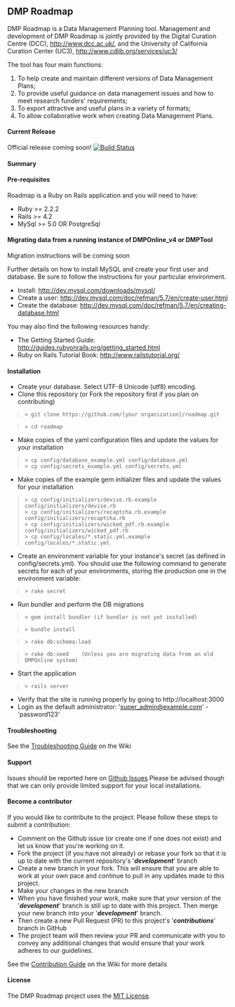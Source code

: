 ## DMP Roadmap

DMP Roadmap is a Data Management Planning tool. Management and development of DMP Roadmap is jointly provided by the Digital Curation Centre (DCC), http://www.dcc.ac.uk/, and the University of California Curation Center (UC3), http://www.cdlib.org/services/uc3/

The tool has four main functions:  

1. To help create and maintain different versions of Data Management Plans;  
2. To provide useful guidance on data management issues and how to meet research funders' requirements;  
3. To export attractive and useful plans in a variety of formats;  
4. To allow collaborative work when creating Data Management Plans.  

#### Current Release
Official release coming soon!
[![Build Status](https://travis-ci.org/DMPRoadmap/roadmap.svg)](https://travis-ci.org/DMPRoadmap/roadmap)

#### Summary

#### Pre-requisites
Roadmap is a Ruby on Rails application and you will need to have: 
* Ruby >= 2.2.2
* Rails >= 4.2
* MySql >= 5.0 OR PostgreSql

#### Migrating data from a running instance of DMPOnline_v4 or DMPTool
Migration instructions will be coming soon

Further details on how to install MySQL and create your first user and database. Be sure to follow the instructions for your particular environment. 
* Install: http://dev.mysql.com/downloads/mysql/
* Create a user: http://dev.mysql.com/doc/refman/5.7/en/create-user.html
* Create the database: http://dev.mysql.com/doc/refman/5.7/en/creating-database.html

You may also find the following resources handy:

* The Getting Started Guide: http://guides.rubyonrails.org/getting_started.html
* Ruby on Rails Tutorial Book: http://www.railstutorial.org/

#### Installation
* Create your database. Select UTF-8 Unicode (utf8) encoding.
* Clone this repository (or Fork the repository first if you plan on contributing)

>     > git clone https://github.com/[your organization]/roadmap.git

>     > cd roadmap

* Make copies of the yaml configuration files and update the values for your installation

>     > cp config/database_example.yml config/database.yml
>     > cp config/secrets_example.yml config/secrets.yml

* Make copies of the example gem initializer files and update the values for your installation

>     > cp config/initializers/devise.rb.example config/initializers/devise.rb
>     > cp config/initializers/recaptcha.rb.example config/initializers/recaptcha.rb
>     > cp config/initializers/wicked_pdf.rb.example config/initializers/wicked_pdf.rb
>     > cp config/locales/*.static.yml.example config/locales/*.static.yml

* Create an environment variable for your instance's secret (as defined in config/secrets.yml). You should use the following command to generate secrets for each of your environments, storing the production one in the environment variable:

>     > rake secret

* Run bundler and perform the DB migrations

>     > gem install bundler (if bundler is not yet installed)

>     > bundle install

>     > rake db:schema:load

>     > rake db:seed    (Unless you are migrating data from an old DMPOnline system)

* Start the application

>     > rails server

* Verify that the site is running properly by going to http://localhost:3000
* Login as the default administrator: 'super_admin@example.com' - 'password123'

#### Troubleshooting
See the [Troubleshooting Guide](https://github.com/DMPRoadmap/roadmap/wiki/Troubleshooting) on the Wiki

#### Support
Issues should be reported here on [Github Issues](https://github.com/DMPRoadmap/roadmap/issues)
Please be advised though that we can only provide limited support for your local installations.

#### Become a contributor
If you would like to contribute to the project. Please follow these steps to submit a contribution:
* Comment on the Github issue (or create one if one does not exist) and let us know that you're working on it.
* Fork the project (if you have not already) or rebase your fork so that it is up to date with the current repository's '_**development**_' branch
* Create a new branch in your fork. This will ensure that you are able to work at your own pace and continue to pull in any updates made to this project.
* Make your changes in the new branch
* When you have finished your work, make sure that your version of the '_**development**_' branch is still up to date with this project. Then merge your new branch into your '_**development**_' branch.
* Then create a new Pull Request (PR) to this project's '_**contributions**_' branch in GitHub 
* The project team will then review your PR and communicate with you to convey any additional changes that would ensure that your work adheres to our guidelines.

See the [Contribution Guide](https://github.com/DMPRoadmap/roadmap/wiki/Contributing) on the Wiki for more details

#### License
The DMP Roadmap project uses the <a href="./LICENSE.md">MIT License</a>.
